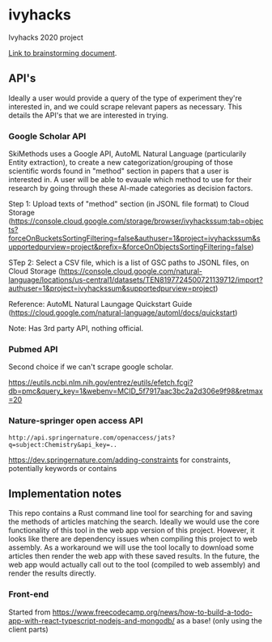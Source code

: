 # ivyhacks
Ivyhacks 2020 project

[Link to brainstorming document](https://docs.google.com/document/d/1SjrBZELyl4gQaV18hnx0B0nIb23NMlnKwpz0xekUDBc/edit?ts=5f768ce1).

## API's

Ideally a user would provide a query of the type of experiment they're
interested in, and we could scrape relevant papers as necessary.
This details the API's that we are interested in trying.

### Google Scholar API

SkiMethods uses a Google API, AutoML Natural Language (particularily Entity extraction), to create a new categorization/grouping of those scientific words found in "method" section in papers that a user is interested in. A user will be able to evauale which method to use for their research by going through these AI-made categories as decision factors. 

Step 1: Upload texts of "method" section (in JSONL file format) to Cloud Storage (https://console.cloud.google.com/storage/browser/ivyhackssum;tab=objects?forceOnBucketsSortingFiltering=false&authuser=1&project=ivyhackssum&supportedpurview=project&prefix=&forceOnObjectsSortingFiltering=false)

STep 2: Select a CSV file, which is a list of GSC paths to JSONL files, on Cloud Storage 
(https://console.cloud.google.com/natural-language/locations/us-central1/datasets/TEN8197724500721139712/import?authuser=1&project=ivyhackssum&supportedpurview=project)

Reference: AutoML Natural Laungage Quickstart Guide (https://cloud.google.com/natural-language/automl/docs/quickstart)

Note: Has 3rd party API, nothing official.

### Pubmed API

Second choice if we can't scrape google scholar.

https://eutils.ncbi.nlm.nih.gov/entrez/eutils/efetch.fcgi?db=pmc&query_key=1&webenv=MCID_5f7917aac3bc2a2d306e9f98&retmax=20

### Nature-springer open access API

`http://api.springernature.com/openaccess/jats?q=subject:Chemistry&api_key=..`

https://dev.springernature.com/adding-constraints for constraints, potentially keywords or contains

## Implementation notes

This repo contains a Rust command line tool for searching
for and saving the methods of articles matching the search.
Ideally we would use the core functionality of this tool in the 
web app version of this project. However, it looks like there
are dependency issues when compiling this project to web assembly.
As a workaround we will use the tool locally to download some articles
then render the web app with these saved results. In the future,
the web app would actually call out to the tool (compiled to web assembly)
and render the results directly.

### Front-end

Started from https://www.freecodecamp.org/news/how-to-build-a-todo-app-with-react-typescript-nodejs-and-mongodb/ as a base!
(only using the client parts)